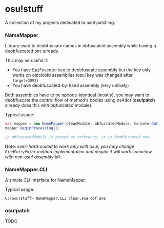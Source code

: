 # osu!stuff
A collection of my projects dedicated to osu! patching.

### NameMapper
Library used to deobfuscate names in obfuscated assembly while having a deobfuscated one already.

This may be useful if:
* You have EazFuscator key to deobfuscate assembly but the key only works on oldoldold assemblies (osu! key was changed after `target=3097`)
* You have deobfuscated-by-hand assembly (very unlikely)

Both assemblies have to be opcode-identical (mostly), you may want to deobfuscate the control flow of method's bodies using de4dot (**osu!patch** already does this with *obfuscated* module).

Typical usage:
```csharp
var mapper = new NameMapper(cleanModule, obfuscatedModule, Console.Out);
mapper.BeginProcessing();

// obfuscatedModule is passed as reference, it is deobfuscated now.
```

Note: _semi-hard-coded to work only with osu!, you may change `FindEntryPoint` method implementation and maybe it will work somehow with non-osu! assembly idk._

### NameMapper.CLI
A simple CLI interface for NameMapper.

Typical usage:
```
C:\osu!stuff> NameMapper.CLI clean.exe obf.exe
```

### osu!patch
TODO
